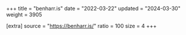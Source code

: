 +++
title = "benharr.is"
date = "2022-03-22"
updated = "2024-03-30"
weight = 3905

[extra]
source = "https://benharr.is/"
ratio = 100
size = 4
+++
